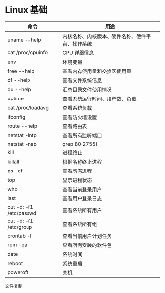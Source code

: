 # Linux 基础

|命令|用途|
|-|-|
|uname --help|内核名称、内核版本、硬件名称、硬件平台、操作系统|
|cat /proc/cpuinfo|CPU 详细信息|
|env|环境变量|
|free --help|查看内存使用量和交换区使用量|
|df --help|查看文件系统信息|
|du --help|汇总目录文件使用情况|
|uptime|查看系统运行时间、用户数、负载|
|cat /proc/loadavg|查看系统负载|
|ifconfig|查看防火墙设置|
|route --help|查看路由表|
|netstat -lntp|查看所有监听端口|
|netstat -nap|grep 80(2755)|查看端口(pid)占用进程|
|kill|进程终止|
|killall|根据名称终止进程|
|ps -ef|查看所有进程|
|top|显示进程状态|
|who|查看当前登录用户|
|last|查看用户登录日志|
|cut -d: -f1 /etc/passwd|查看系统所有用户|
|cut -d: -f1 /etc/group|查看系统所有组|
|crontab -l|查看当前用户计划任务|
|rpm -qa|查看所有安装的软件包|
|date|系统时间|
|reboot|系统重启|
|poweroff|关机|

文件复制